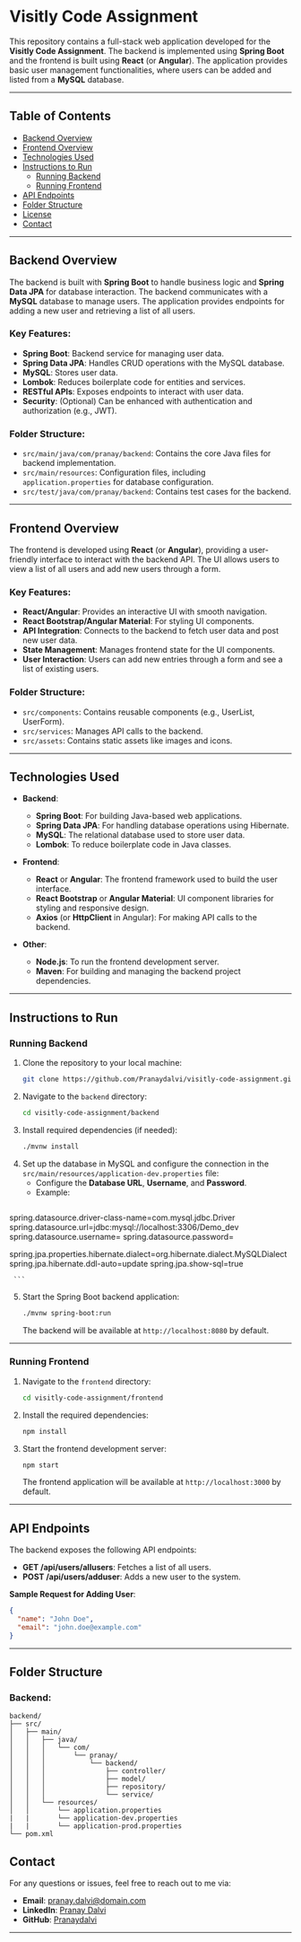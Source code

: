 # Visitly Code Assignment

This repository contains a full-stack web application developed for the **Visitly Code Assignment**. The backend is implemented using **Spring Boot** and the frontend is built using **React** (or **Angular**). The application provides basic user management functionalities, where users can be added and listed from a **MySQL** database.

---

## Table of Contents

- [Backend Overview](#backend-overview)
- [Frontend Overview](#frontend-overview)
- [Technologies Used](#technologies-used)
- [Instructions to Run](#instructions-to-run)
  - [Running Backend](#running-backend)
  - [Running Frontend](#running-frontend)
- [API Endpoints](#api-endpoints)
- [Folder Structure](#folder-structure)
- [License](#license)
- [Contact](#contact)

---

## Backend Overview

The backend is built with **Spring Boot** to handle business logic and **Spring Data JPA** for database interaction. The backend communicates with a **MySQL** database to manage users. The application provides endpoints for adding a new user and retrieving a list of all users.

### Key Features:
- **Spring Boot**: Backend service for managing user data.
- **Spring Data JPA**: Handles CRUD operations with the MySQL database.
- **MySQL**: Stores user data.
- **Lombok**: Reduces boilerplate code for entities and services.
- **RESTful APIs**: Exposes endpoints to interact with user data.
- **Security**: (Optional) Can be enhanced with authentication and authorization (e.g., JWT).

### Folder Structure:

- `src/main/java/com/pranay/backend`: Contains the core Java files for backend implementation.
- `src/main/resources`: Configuration files, including `application.properties` for database configuration.
- `src/test/java/com/pranay/backend`: Contains test cases for the backend.

---

## Frontend Overview

The frontend is developed using **React** (or **Angular**), providing a user-friendly interface to interact with the backend API. The UI allows users to view a list of all users and add new users through a form.

### Key Features:
- **React/Angular**: Provides an interactive UI with smooth navigation.
- **React Bootstrap/Angular Material**: For styling UI components.
- **API Integration**: Connects to the backend to fetch user data and post new user data.
- **State Management**: Manages frontend state for the UI components.
- **User Interaction**: Users can add new entries through a form and see a list of existing users.

### Folder Structure:

- `src/components`: Contains reusable components (e.g., UserList, UserForm).
- `src/services`: Manages API calls to the backend.
- `src/assets`: Contains static assets like images and icons.

---

## Technologies Used

- **Backend**:
  - **Spring Boot**: For building Java-based web applications.
  - **Spring Data JPA**: For handling database operations using Hibernate.
  - **MySQL**: The relational database used to store user data.
  - **Lombok**: To reduce boilerplate code in Java classes.
  
- **Frontend**:
  - **React** or **Angular**: The frontend framework used to build the user interface.
  - **React Bootstrap** or **Angular Material**: UI component libraries for styling and responsive design.
  - **Axios** (or **HttpClient** in Angular): For making API calls to the backend.

- **Other**:
  - **Node.js**: To run the frontend development server.
  - **Maven**: For building and managing the backend project dependencies.

---

## Instructions to Run

### Running Backend

1. Clone the repository to your local machine:
   ```bash
   git clone https://github.com/Pranaydalvi/visitly-code-assignment.git
   ```
2. Navigate to the `backend` directory:
   ```bash
   cd visitly-code-assignment/backend
   ```
3. Install required dependencies (if needed):
   ```bash
   ./mvnw install
   ```
4. Set up the database in MySQL and configure the connection in the `src/main/resources/application-dev.properties` file:
   - Configure the **Database URL**, **Username**, and **Password**.
   - Example:
     ```properties
     
spring.datasource.driver-class-name=com.mysql.jdbc.Driver
spring.datasource.url=jdbc:mysql://localhost:3306/Demo_dev
spring.datasource.username=
spring.datasource.password=

spring.jpa.properties.hibernate.dialect=org.hibernate.dialect.MySQLDialect
spring.jpa.hibernate.ddl-auto=update
spring.jpa.show-sql=true


     ```

5. Start the Spring Boot backend application:
   ```bash
   ./mvnw spring-boot:run
   ```
   The backend will be available at `http://localhost:8080` by default.

---

### Running Frontend

1. Navigate to the `frontend` directory:
   ```bash
   cd visitly-code-assignment/frontend
   ```
2. Install the required dependencies:
   ```bash
   npm install
   ```
3. Start the frontend development server:
   ```bash
   npm start
   ```
   The frontend application will be available at `http://localhost:3000` by default.

---

## API Endpoints

The backend exposes the following API endpoints:

- **GET /api/users/allusers**: Fetches a list of all users.
- **POST /api/users/adduser**: Adds a new user to the system.

**Sample Request for Adding User**:
```json
{
  "name": "John Doe",
  "email": "john.doe@example.com"
}
```

---

## Folder Structure

### Backend:
```text
backend/
├── src/
│   ├── main/
│   │   ├── java/
│   │   │   └── com/
│   │   │       └── pranay/
│   │   │           └── backend/
│   │   │               ├── controller/
│   │   │               ├── model/
│   │   │               ├── repository/
│   │   │               └── service/
│   │   └── resources/
│   │       └── application.properties
|   |       └── application-dev.properties
|   |       └── application-prod.properties
└── pom.xml
```


## Contact

For any questions or issues, feel free to reach out to me via:

- **Email**: pranay.dalvi@domain.com
- **LinkedIn**: [Pranay Dalvi](https://www.linkedin.com/in/pranay-dalvi-404a5325a)
- **GitHub**: [Pranaydalvi](https://github.com/Pranaydalvi)

---
